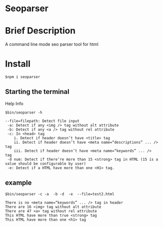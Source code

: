 # Seoparser

# Brief Description

A command line mode seo parser tool for html

# Install

```
$npm i seoparser
```

## Starting the terminal

Help Info

```
$bin/seoparser -h

--file=filepath: Detect file input
 -a: Detect if any <img /> tag without alt attribute
 -b: Detect if any <a /> tag without rel attribute
 -c: In <head> tag
    i. Detect if header doesn’t have <title> tag
    ii. Detect if header doesn’t have <meta name=“descriptions” ... /> tag
    iii. Detect if header doesn’t have <meta name=“keywords” ... /> tag
 -d num: Detect if there’re more than 15 <strong> tag in HTML (15 is a value should be configurable by user)
 -e: Detect if a HTML have more than one <H1> tag.
```

## example

```
$bin/seoparser -c -a  -b -d  -e  --file=test2.html

There is no <meta name=“keywords” ... /> tag in header
There are 16 <img> tag without alt attribute
There are 47 <a> tag without rel attribute
This HTML have more than true <strong> tag
This HTML have more than one <h1> tag
```
